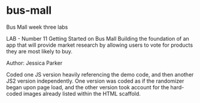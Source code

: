 # bus-mall
Bus Mall week three labs

LAB - Number 11
Getting Started on Bus Mall
Building the foundation of an app that will provide market research by allowing users to vote for products they are most likely to buy.

Author: Jessica Parker

Coded one JS version heavily referencing the demo code, and then another JS2 version independently. One version was coded as if the randomizer began upon page load, and the other version took account for the hard-coded images already listed within the HTML scaffold.